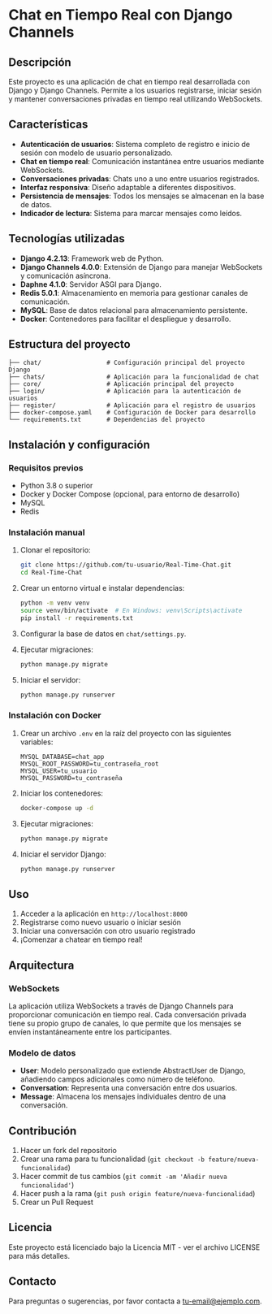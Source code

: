 # Chat en Tiempo Real con Django Channels

## Descripción

Este proyecto es una aplicación de chat en tiempo real desarrollada con Django y Django Channels. Permite a los usuarios registrarse, iniciar sesión y mantener conversaciones privadas en tiempo real utilizando WebSockets.

## Características

- **Autenticación de usuarios**: Sistema completo de registro e inicio de sesión con modelo de usuario personalizado.
- **Chat en tiempo real**: Comunicación instantánea entre usuarios mediante WebSockets.
- **Conversaciones privadas**: Chats uno a uno entre usuarios registrados.
- **Interfaz responsiva**: Diseño adaptable a diferentes dispositivos.
- **Persistencia de mensajes**: Todos los mensajes se almacenan en la base de datos.
- **Indicador de lectura**: Sistema para marcar mensajes como leídos.

## Tecnologías utilizadas

- **Django 4.2.13**: Framework web de Python.
- **Django Channels 4.0.0**: Extensión de Django para manejar WebSockets y comunicación asíncrona.
- **Daphne 4.1.0**: Servidor ASGI para Django.
- **Redis 5.0.1**: Almacenamiento en memoria para gestionar canales de comunicación.
- **MySQL**: Base de datos relacional para almacenamiento persistente.
- **Docker**: Contenedores para facilitar el despliegue y desarrollo.

## Estructura del proyecto

```
├── chat/                  # Configuración principal del proyecto Django
├── chats/                 # Aplicación para la funcionalidad de chat
├── core/                  # Aplicación principal del proyecto
├── login/                 # Aplicación para la autenticación de usuarios
├── register/              # Aplicación para el registro de usuarios
├── docker-compose.yaml    # Configuración de Docker para desarrollo
└── requirements.txt       # Dependencias del proyecto
```

## Instalación y configuración

### Requisitos previos

- Python 3.8 o superior
- Docker y Docker Compose (opcional, para entorno de desarrollo)
- MySQL
- Redis

### Instalación manual

1. Clonar el repositorio:
   ```bash
   git clone https://github.com/tu-usuario/Real-Time-Chat.git
   cd Real-Time-Chat
   ```

2. Crear un entorno virtual e instalar dependencias:
   ```bash
   python -m venv venv
   source venv/bin/activate  # En Windows: venv\Scripts\activate
   pip install -r requirements.txt
   ```

3. Configurar la base de datos en `chat/settings.py`.

4. Ejecutar migraciones:
   ```bash
   python manage.py migrate
   ```

5. Iniciar el servidor:
   ```bash
   python manage.py runserver
   ```

### Instalación con Docker

1. Crear un archivo `.env` en la raíz del proyecto con las siguientes variables:
   ```
   MYSQL_DATABASE=chat_app
   MYSQL_ROOT_PASSWORD=tu_contraseña_root
   MYSQL_USER=tu_usuario
   MYSQL_PASSWORD=tu_contraseña
   ```

2. Iniciar los contenedores:
   ```bash
   docker-compose up -d
   ```

3. Ejecutar migraciones:
   ```bash
   python manage.py migrate
   ```

4. Iniciar el servidor Django:
   ```bash
   python manage.py runserver
   ```

## Uso

1. Acceder a la aplicación en `http://localhost:8000`
2. Registrarse como nuevo usuario o iniciar sesión
3. Iniciar una conversación con otro usuario registrado
4. ¡Comenzar a chatear en tiempo real!

## Arquitectura

### WebSockets

La aplicación utiliza WebSockets a través de Django Channels para proporcionar comunicación en tiempo real. Cada conversación privada tiene su propio grupo de canales, lo que permite que los mensajes se envíen instantáneamente entre los participantes.

### Modelo de datos

- **User**: Modelo personalizado que extiende AbstractUser de Django, añadiendo campos adicionales como número de teléfono.
- **Conversation**: Representa una conversación entre dos usuarios.
- **Message**: Almacena los mensajes individuales dentro de una conversación.

## Contribución

1. Hacer un fork del repositorio
2. Crear una rama para tu funcionalidad (`git checkout -b feature/nueva-funcionalidad`)
3. Hacer commit de tus cambios (`git commit -am 'Añadir nueva funcionalidad'`)
4. Hacer push a la rama (`git push origin feature/nueva-funcionalidad`)
5. Crear un Pull Request

## Licencia

Este proyecto está licenciado bajo la Licencia MIT - ver el archivo LICENSE para más detalles.

## Contacto

Para preguntas o sugerencias, por favor contacta a [tu-email@ejemplo.com](mailto:tu-email@ejemplo.com).